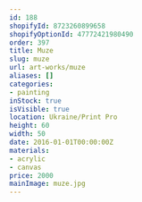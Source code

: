```yaml
---
id: 188
shopifyId: 8723260899658
shopifyOptionId: 47772421980490
order: 397
title: Muze
slug: muze
url: art-works/muze
aliases: []
categories:
- painting
inStock: true
isVisible: true
location: Ukraine/Print Pro
height: 60
width: 50
date: 2016-01-01T00:00:00Z
materials:
- acrylic
- canvas
price: 2000
mainImage: muze.jpg
---
```


